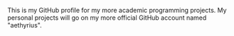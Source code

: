 This is my GitHub profile for my more academic programming projects.
My personal projects will go on my more official GitHub account named "aethyrius".
